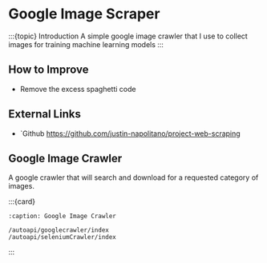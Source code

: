 # Google Image Scraper

:::{topic} Introduction
A simple google image crawler that I use to collect images for training machine learning models
:::


## How to Improve

* Remove the excess spaghetti code

## External Links

* `Github <https://github.com/justin-napolitano/project-web-scraping>

## Google Image Crawler

A google crawler that will search and download for a requested category of images.  

:::{card}

```{toctree}
:caption: Google Image Crawler

/autoapi/googlecrawler/index
/autoapi/seleniumCrawler/index

```
:::
